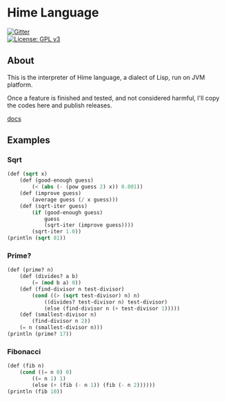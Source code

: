 # Hime Language

[![Gitter](https://badges.gitter.im/wumoe/hime.svg)](https://gitter.im/wumoe/hime?utm_source=badge&utm_medium=badge&utm_campaign=pr-badge)<br/>
[![License: GPL v3](https://img.shields.io/badge/License-GPL%20v3-blue.svg)](http://www.gnu.org/licenses/gpl-3.0)

## About

This is the interpreter of Hime language, a dialect of Lisp, run on JVM platform.

Once a feature is finished and tested, and not considered harmful, I'll copy the codes here and publish releases.

[docs](https://www.himelang.com/)

## Examples

### Sqrt

```lisp
(def (sqrt x)
    (def (good-enough guess)
        (< (abs (- (pow guess 2) x)) 0.001))
    (def (improve guess)
        (average guess (/ x guess)))
    (def (sqrt-iter guess)
        (if (good-enough guess)
            guess
            (sqrt-iter (improve guess))))
        (sqrt-iter 1.0))
(println (sqrt 81))
```

### Prime?
```lisp
(def (prime? n)
    (def (divides? a b)
        (= (mod b a) 0))
    (def (find-divisor n test-divisor)
        (cond ((> (sqrt test-divisor) n) n)
            ((divides? test-divisor n) test-divisor)
            (else (find-divisor n (+ test-divisor 1)))))
    (def (smallest-divisor n)
        (find-divisor n 2))
    (= n (smallest-divisor n)))
(println (prime? 17))
```

### Fibonacci
```lisp
(def (fib n)
    (cond ((= n 0) 0)
        ((= n 1) 1)
        (else (+ (fib (- n 1)) (fib (- n 2))))))
(println (fib 10))
```
